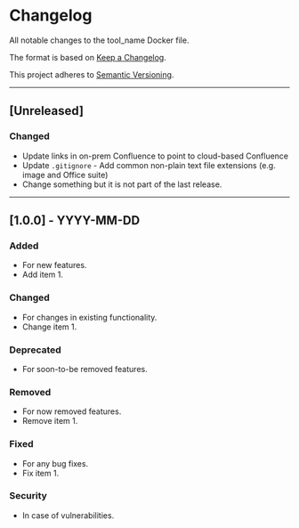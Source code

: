 # Changelog
All notable changes to the tool_name Docker file.

The format is based on [Keep a Changelog](https://keepachangelog.com/en/1.0.0/).

This project adheres to [Semantic Versioning](https://semver.org/spec/v2.0.0.html).

---

## [Unreleased]
### Changed
- Update links in on-prem Confluence to point to cloud-based Confluence
- Update `.gitignore` - Add common non-plain text file extensions (e.g. image and Office suite)
- Change something but it is not part of the last release.

---

## [1.0.0] - YYYY-MM-DD
### Added
- For new features.
- Add item 1.

### Changed
- For changes in existing functionality.
- Change item 1.

### Deprecated
- For soon-to-be removed features.

### Removed
- For now removed features.
- Remove item 1.

### Fixed
- For any bug fixes.
- Fix item 1.

### Security
- In case of vulnerabilities.
